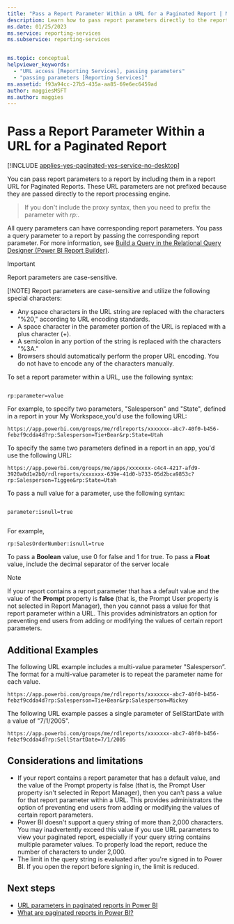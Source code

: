 ```yaml
---
title: "Pass a Report Parameter Within a URL for a Paginated Report | Microsoft Docs"
description: Learn how to pass report parameters directly to the report processing engine by including them in a report URL.
ms.date: 01/25/2023
ms.service: reporting-services
ms.subservice: reporting-services


ms.topic: conceptual
helpviewer_keywords: 
  - "URL access [Reporting Services], passing parameters"
  - "passing parameters [Reporting Services]"
ms.assetid: f93a94cc-27b5-435a-aa85-69e6ec6459ad
author: maggiesMSFT
ms.author: maggies
---
```

# Pass a Report Parameter Within a URL for a Paginated Report

[!INCLUDE [applies-yes-paginated-yes-service-no-desktop](../../includes/applies-yes-paginated-yes-service-no-desktop.md)]

  You can pass report parameters to a report by including them in a report URL for Paginated Reports. These URL parameters are not prefixed because they are passed directly to the report processing engine.  

  
>   
>  If you don't include the proxy syntax, then you need to prefix the parameter with *rp:*.  
  
 All query parameters can have corresponding report parameters. You pass a query parameter to a report by passing the corresponding report parameter. For more information, see [Build a Query in the Relational Query Designer &#40;Power BI Report Builder&#41;](sql/reporting-services/report-data/build-a-query-in-the-relational-query-designer-report-builder-and-ssrs).  
  
> [!IMPORTANT]
>  Report parameters are case-sensitive.  
> 
> [!NOTE]
>  Report parameters are case-sensitive and utilize the following special characters:  
> 
>  -   Any space characters in the URL string are replaced with the characters "%20," according to URL encoding standards.  
> -   A space character in the parameter portion of the URL is replaced with a plus character (+).  
> -   A semicolon in any portion of the string is replaced with the characters "%3A."  
> -   Browsers should automatically perform the proper URL encoding. You do not have to encode any of the characters manually.  
  
 To set a report parameter within a URL, use the following syntax:  
  
```  
  
rp:parameter=value  
```  
  
 For example, to specify two parameters, "Salesperson" and "State", defined in a report in your My Workspace,you'd use the following URL:  
  
```  
https://app.powerbi.com/groups/me/rdlreports/xxxxxxx-abc7-40f0-b456-febzf9cdda4d?rp:Salesperson=Tie+Bear&rp:State=Utah 
```  
  
To specify the same two parameters defined in a report in an app, you'd use the following URL:  
  
```  
https://app.powerbi.com/groups/me/apps/xxxxxxx-c4c4-4217-afd9-3920a0d1e2b0/rdlreports/xxxxxxx-639e-41d0-b733-05d2bca9853c?rp:Salesperson=Tiggee&rp:State=Utah 
```  
  
 To pass a null value for a parameter, use the following syntax: 
  
```  
  
parameter:isnull=true  
  
```  
  
 For example,  
  
```  
rp:SalesOrderNumber:isnull=true 
```  
  
 To pass a **Boolean** value, use 0 for false and 1 for true. To pass a **Float** value, include the decimal separator of the server locale  
  
> [!NOTE]  
>  If your report contains a report parameter that has a default value and the value of the **Prompt** property is **false** (that is, the Prompt User property is not selected in Report Manager), then you cannot pass a value for that report parameter within a URL. This provides administrators an option for preventing end users from adding or modifying the values of certain report parameters.  
  
##  <a name="bkmk_examples"></a> Additional Examples  
The following URL example includes a multi-value parameter "Salesperson”. The format for a multi-value parameter is to repeat the parameter name for each value.

  
```  
https://app.powerbi.com/groups/me/rdlreports/xxxxxxx-abc7-40f0-b456-febzf9cdda4d?rp:Salesperson=Tie+Bear&rp:Salesperson=Mickey
```  
  
The following URL example passes a single parameter of SellStartDate with a value of "7/1/2005".  
  
```  
https://app.powerbi.com/groups/me/rdlreports/xxxxxxx-abc7-40f0-b456-febzf9cdda4d?rp:SellStartDate=7/1/2005
```  
  
## Considerations and limitations
  
- If your report contains a report parameter that has a default value, and the value of the Prompt property is false (that is, the Prompt User property isn't selected in Report Manager), then you can't pass a value for that report parameter within a URL. This provides administrators the option of preventing end users from adding or modifying the values of certain report parameters.
- Power BI doesn't support a query string of more than 2,000 characters. You may inadvertently exceed this value if you use URL parameters to view your paginated report, especially if your query string contains multiple parameter values. To properly load the report, reduce the number of characters to under 2,000.
- The limit in the query string is evaluated after you're signed in to Power BI. If you open the report before signing in, the limit is reduced.
  
## Next steps
 - [URL parameters in paginated reports in Power BI](https://learn.microsoft.com/en-us/power-bi/paginated-reports/report-builder-url-parameters)
 - [What are paginated reports in Power BI?](https://learn.microsoft.com/en-us/power-bi/paginated-reports/paginated-reports-report-builder-power-bi)
